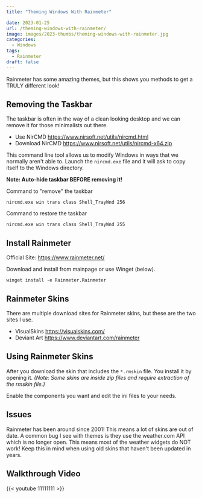 ```yaml
---
title: "Theming Windows With Rainmeter"

date: 2023-01-25
url: /theming-windows-with-rainmeter/
image: images/2023-thumbs/theming-windows-with-rainmeter.jpg
categories:
  - Windows
tags:
  - Rainmeter
draft: false
---
```

Rainmeter has some amazing themes, but this shows you methods to get a TRULY different look!
<!--more-->

## Removing the Taskbar

The taskbar is often in the way of a clean looking desktop and we can remove it for those minimalists out there.

- Use NirCMD <https://www.nirsoft.net/utils/nircmd.html>
- Download NirCMD <https://www.nirsoft.net/utils/nircmd-x64.zip>

This command line tool allows us to modify Windows in ways that we normally aren't able to. Launch the `nircmd.exe` file and it will ask to copy itself to the Windows directory.

**Note: Auto-hide taskbar BEFORE removing it!**

Command to "remove" the taskbar

```
nircmd.exe win trans class Shell_TrayWnd 256
```

Command to restore the taskbar

```
nircmd.exe win trans class Shell_TrayWnd 255
```

## Install Rainmeter

Official Site: <https://www.rainmeter.net/>

Download and install from mainpage or use Winget (below).

```
winget install -e Rainmeter.Rainmeter
```

## Rainmeter Skins

There are multiple download sites for Rainmeter skins, but these are the two sites I use. 

- VisualSkins <https://visualskins.com/>
- Deviant Art <https://www.deviantart.com/rainmeter>

## Using Rainmeter Skins

After you download the skin that includes the `*.rmskin` file. You install it by opening it. _(Note: Some skins are inside zip files and require extraction of the rmskin file.)_

Enable the components you want and edit the ini files to your needs. 

## Issues

Rainmeter has been around since 2001! This means a lot of skins are out of date. A common bug I see with themes is they use the weather.com API which is no longer open. This means most of the weather widgets do NOT work! Keep this in mind when using old skins that haven't been updated in years.

## Walkthrough Video

{{< youtube 11111111 >}}

